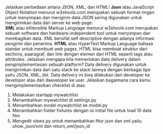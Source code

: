 Jelaskan perbedaan antara JSON, XML, dan HTML!
  **Json** atau JavaScript Object Notation menurut w3shools.com merupakan sebuah format ringan untuk menyimpan dan mengirim data.JSON sering digunakan untuk mengirimkan data dari server ke web page.  
  **XML** atau eXtensible Markup Language menurut w3shools.com merupakan sebuah software dan hardware-independent tool untuk menyimpan dan membagikan data. XML bersifat self descriptive dengan adanya informasi pengirim dan penerima.
  **HTML** atau HyperText Markup Language bahasa standar untuk membuat web pages. HTML bisa membuat struktur dari sections, paaragraf, dan link dengan elemen dari HTML seperti tags atau attributes.
Jelaskan mengapa kita memerlukan data delivery dalam pengimplementasian sebuah platform?
  Data delivery digunakan untuk mengirimkan data dari satu stack ke stack lainnya dengan berbagai tipe yaitu JSON, XML, dst. Data delivery ini bisa dilakukan dari developer ke developer atau dari daeveloper ke user. 
Jelaskan bagaimana cara kamu mengimplementasikan checklist di atas.
  1. Melakukan startapp mywatchlist
  2. Menambahkan mywatchlist di settings.py
  3. Menambahkan model mywatchlist ke model.py
  4. Menambahkan folder fixtures dengan isi initial file untuk load 10 data film
  5. Mengedit views.py untuk menambahkan fitur json dan xml yaitu show_json/xml dan return_xml/json_id
 

